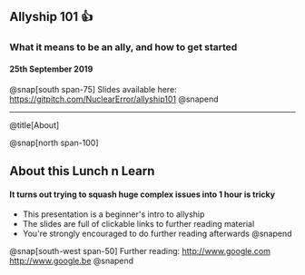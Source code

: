 ## Allyship 101 👍
### What it means to be an ally, and how to get started
#### 25th September 2019

@snap[south span-75]
Slides available here:
https://gitpitch.com/NuclearError/allyship101
@snapend

---

@title[About]

@snap[north span-100]
## About this Lunch n Learn
#### It turns out trying to squash huge complex issues into 1 hour is tricky

* This presentation is a beginner's intro to allyship
* The slides are full of clickable links to further reading material
* You're strongly encouraged to do further reading afterwards
@snapend

@snap[south-west span-50]
Further reading:
http://www.google.com
http://www.google.be
@snapend